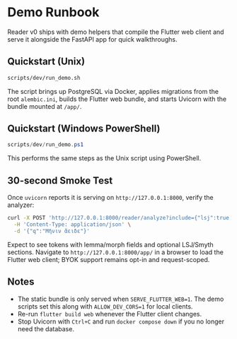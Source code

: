 # Demo Runbook

Reader v0 ships with demo helpers that compile the Flutter web client and serve it alongside the FastAPI app for quick walkthroughs.

## Quickstart (Unix)

```bash
scripts/dev/run_demo.sh
```

The script brings up PostgreSQL via Docker, applies migrations from the root `alembic.ini`, builds the Flutter web bundle, and starts Uvicorn with the bundle mounted at `/app/`.

## Quickstart (Windows PowerShell)

```powershell
scripts/dev/run_demo.ps1
```

This performs the same steps as the Unix script using PowerShell.

## 30-second Smoke Test

Once `uvicorn` reports it is serving on `http://127.0.0.1:8000`, verify the analyzer:

```bash
curl -X POST 'http://127.0.0.1:8000/reader/analyze?include={"lsj":true,"smyth":true}' \
  -H 'Content-Type: application/json' \
  -d '{"q":"Μῆνιν ἄειδε"}'
```

Expect to see tokens with lemma/morph fields and optional LSJ/Smyth sections. Navigate to `http://127.0.0.1:8000/app/` in a browser to load the Flutter web client; BYOK support remains opt-in and request-scoped.

## Notes

- The static bundle is only served when `SERVE_FLUTTER_WEB=1`. The demo scripts set this along with `ALLOW_DEV_CORS=1` for local clients.
- Re-run `flutter build web` whenever the Flutter client changes.
- Stop Uvicorn with `Ctrl+C` and run `docker compose down` if you no longer need the database.
